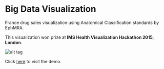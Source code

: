 # Big Data Visualization

France drug sales visualization using Anatomical Classification standards by EphMRA.

This visualization won prize at **IMS Health Visualization Hackathon 2015, London**.

![alt tag](http://s24.postimg.org/4ju3g7xlh/atc_sales.png)

Click [here](http://atcviz.x10host.com) to visit the demo.
